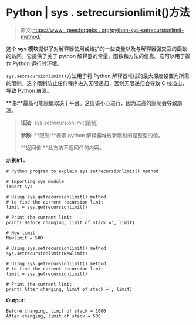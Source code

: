 # Python | sys . setrecursionlimit()方法

> 原文:[https://www . geesforgeks . org/python-sys-setrecursionlimit-method/](https://www.geeksforgeeks.org/python-sys-setrecursionlimit-method/)

这个 **sys 模块**提供了对解释器使用或维护的一些变量以及与解释器强交互的函数的访问。它提供了关于 python 解释器的常量、函数和方法的信息。它可以用于操作 Python 运行时环境。

`sys.setrecursionlimit()`方法用于将 Python 解释器堆栈的最大深度设置为所需的限制。这个限制防止任何程序进入无限递归，否则无限递归会导致 C 栈溢出，导致 Python 崩溃。

**注:**最高可能限值取决于平台。这应该小心进行，因为过高的限制会导致崩溃。

> **语法:** sys.setrecursionlimit(限制)
> 
> **参数:**
> **限制:**表示 python 解释器堆栈新限制的是整型的值。
> 
> **返回值:**此方法不返回任何内容。

**示例#1 :**

```
# Python program to explain sys.setrecursionlimit() method 

# Importing sys module 
import sys 

# Using sys.getrecursionlimit() method 
# to find the current recursion limit
limit = sys.getrecursionlimit()

# Print the current limit 
print('Before changing, limit of stack =', limit) 

# New limit
Newlimit = 500

# Using sys.setrecursionlimit() method 
sys.setrecursionlimit(Newlimit) 

# Using sys.getrecursionlimit() method 
# to find the current recursion limit
limit = sys.getrecursionlimit()

# Print the current limit 
print('After changing, limit of stack =', limit) 

```

**Output:**

```
Before changing, limit of stack = 1000
After changing, limit of stack = 500

```